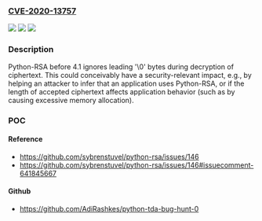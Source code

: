 ### [CVE-2020-13757](https://cve.mitre.org/cgi-bin/cvename.cgi?name=CVE-2020-13757)
![](https://img.shields.io/static/v1?label=Product&message=n%2Fa&color=blue)
![](https://img.shields.io/static/v1?label=Version&message=n%2Fa&color=blue)
![](https://img.shields.io/static/v1?label=Vulnerability&message=n%2Fa&color=brighgreen)

### Description

Python-RSA before 4.1 ignores leading '\0' bytes during decryption of ciphertext. This could conceivably have a security-relevant impact, e.g., by helping an attacker to infer that an application uses Python-RSA, or if the length of accepted ciphertext affects application behavior (such as by causing excessive memory allocation).

### POC

#### Reference
- https://github.com/sybrenstuvel/python-rsa/issues/146
- https://github.com/sybrenstuvel/python-rsa/issues/146#issuecomment-641845667

#### Github
- https://github.com/AdiRashkes/python-tda-bug-hunt-0

